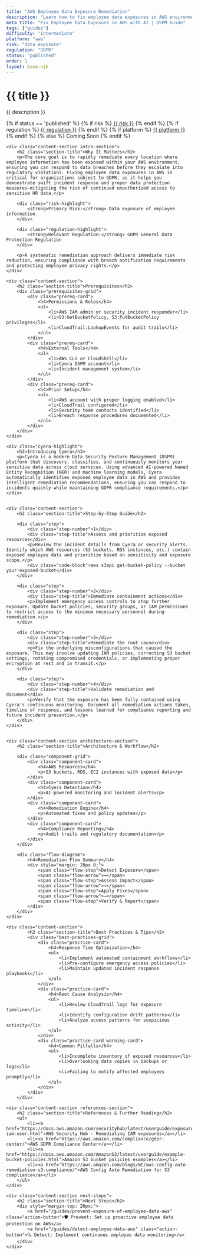 ```yaml
---
title: "AWS Employee Data Exposure Remediation"
description: "Learn how to fix employee data exposures in AWS environments. Follow step-by-step guidance for GDPR compliance and secure remediation."
meta_title: "Fix Employee Data Exposure in AWS with AI | DSPM Guide"
tags: ["guides"]
difficulty: "intermediate"
platform: "aws"
risk: "data exposure"
regulation: "GDPR"
status: "published"
order: 1
layout: base.njk
---
```


<div class="container">
    <div class="header">
        <h1>{{ title }}</h1>
        <p>{{ description }}</p>
        <div class="guide-tags-container">
			<div class="guide-tags-wrapper">
		    {% if status == 'published' %}
		        {% if risk %}
		        <a href="/risk/{{ risk | downcase | replace: ' ', '-' }}/" class="guide-tag risk">{{ risk }}</a>
		        {% endif %}
		        {% if regulation %}
		        <a href="/regulation/{{ regulation | downcase | replace: ' ', '-' }}/" class="guide-tag regulation">{{ regulation }}</a>
		        {% endif %}
		        {% if platform %}
		        <a href="/platforms/{{ platform | downcase | replace: ' ', '-' }}/" class="guide-tag platform">{{ platform }}</a>
		        {% endif %}
		    {% else %}
		        <span class="guide-tag coming-soon">Coming Soon</span>
		    {% endif %}
		</div>
		</div>
    </div>

    <div class="content-section intro-section">
        <h2 class="section-title">Why It Matters</h2>
        <p>The core goal is to rapidly remediate every location where employee information has been exposed within your AWS environment, ensuring you can respond to data breaches before they escalate into regulatory violations. Fixing employee data exposures in AWS is critical for organizations subject to GDPR, as it helps you demonstrate swift incident response and proper data protection measures—mitigating the risk of continued unauthorized access to sensitive HR data.</p>
        
        <div class="risk-highlight">
            <strong>Primary Risk:</strong> Data exposure of employee information
        </div>
        
        <div class="regulation-highlight">
            <strong>Relevant Regulation:</strong> GDPR General Data Protection Regulation
        </div>
        
        <p>A systematic remediation approach delivers immediate risk reduction, ensuring compliance with breach notification requirements and protecting employee privacy rights.</p>
    </div>

    <div class="content-section">
        <h2 class="section-title">Prerequisites</h2>
        <div class="prerequisites-grid">
            <div class="prereq-card">
                <h4>Permissions & Roles</h4>
                <ul>
                    <li>AWS IAM admin or security incident responder</li>
                    <li>S3:GetBucketPolicy, S3:PutBucketPolicy privileges</li>
                    <li>CloudTrail:LookupEvents for audit trails</li>
                </ul>
            </div>
            <div class="prereq-card">
                <h4>External Tools</h4>
                <ul>
                    <li>AWS CLI or CloudShell</li>
                    <li>Cyera DSPM account</li>
                    <li>Incident management system</li>
                </ul>
            </div>
            <div class="prereq-card">
                <h4>Prior Setup</h4>
                <ul>
                    <li>AWS account with proper logging enabled</li>
                    <li>CloudTrail configured</li>
                    <li>Security team contacts identified</li>
                    <li>Breach response procedures documented</li>
                </ul>
            </div>
        </div>
    </div>
	
    <div class="cyera-highlight">
        <h3>Introducing Cyera</h3>
        <p>Cyera is a modern Data Security Posture Management (DSPM) platform that discovers, classifies, and continuously monitors your sensitive data across cloud services. Using advanced AI-powered Named Entity Recognition (NER) and machine learning models, Cyera automatically identifies exposed employee data in AWS and provides intelligent remediation recommendations, ensuring you can respond to incidents quickly while maintaining GDPR compliance requirements.</p>
    </div>
	

    <div class="content-section">
        <h2 class="section-title">Step-by-Step Guide</h2>
        
        <div class="step">
            <div class="step-number">1</div>
            <div class="step-title">Assess and prioritize exposed resources</div>
            <p>Review the incident details from Cyera or security alerts. Identify which AWS resources (S3 buckets, RDS instances, etc.) contain exposed employee data and prioritize based on sensitivity and exposure scope.</p>
            <div class="code-block">aws s3api get-bucket-policy --bucket your-exposed-bucket</div>
        </div>

        <div class="step">
            <div class="step-number">2</div>
            <div class="step-title">Immediate containment actions</div>
            <p>Implement emergency access controls to stop further exposure. Update bucket policies, security groups, or IAM permissions to restrict access to the minimum necessary personnel during remediation.</p>
        </div>

        <div class="step">
            <div class="step-number">3</div>
            <div class="step-title">Remediate the root cause</div>
            <p>Fix the underlying misconfigurations that caused the exposure. This may involve updating IAM policies, correcting S3 bucket settings, rotating compromised credentials, or implementing proper encryption at rest and in transit.</p>
        </div>

        <div class="step">
            <div class="step-number">4</div>
            <div class="step-title">Validate remediation and document</div>
            <p>Verify that the exposure has been fully contained using Cyera's continuous monitoring. Document all remediation actions taken, timeline of response, and lessons learned for compliance reporting and future incident prevention.</p>
        </div>
    </div>


    <div class="content-section architecture-section">
        <h2 class="section-title">Architecture & Workflow</h2>
        
        <div class="component-grid">
            <div class="component-card">
                <h4>AWS Resources</h4>
                <p>S3 buckets, RDS, EC2 instances with exposed data</p>
            </div>
            <div class="component-card">
                <h4>Cyera Detection</h4>
                <p>AI-powered monitoring and incident alerts</p>
            </div>
            <div class="component-card">
                <h4>Remediation Engine</h4>
                <p>Automated fixes and policy updates</p>
            </div>
            <div class="component-card">
                <h4>Compliance Reporting</h4>
                <p>Audit trails and regulatory documentation</p>
            </div>
        </div>

        <div class="flow-diagram">
            <h4>Remediation Flow Summary</h4>
            <div style="margin: 20px 0;">
                <span class="flow-step">Detect Exposure</span>
                <span class="flow-arrow">→</span>
                <span class="flow-step">Assess Impact</span>
                <span class="flow-arrow">→</span>
                <span class="flow-step">Apply Fixes</span>
                <span class="flow-arrow">→</span>
                <span class="flow-step">Verify & Report</span>
            </div>
        </div>
    </div>

	<div class="content-section">
	        <h2 class="section-title">Best Practices & Tips</h2>
	        <div class="best-practices-grid">
	            <div class="practice-card">
	                <h4>Response Time Optimization</h4>
	                <ul>
	                    <li>Implement automated containment workflows</li>
	                    <li>Pre-configure emergency access policies</li>
	                    <li>Maintain updated incident response playbooks</li>
	                </ul>
	            </div>
	            <div class="practice-card">
	                <h4>Root Cause Analysis</h4>
	                <ul>
	                    <li>Review CloudTrail logs for exposure timeline</li>
	                    <li>Identify configuration drift patterns</li>
	                    <li>Analyze access patterns for suspicious activity</li>
	                </ul>
	            </div>
	            <div class="practice-card warning-card">
	                <h4>Common Pitfalls</h4>
	                <ul>
	                    <li>Incomplete inventory of exposed resources</li>
	                    <li>Overlooking data copies in backups or logs</li>
	                    <li>Failing to notify affected employees promptly</li>
	                </ul>
	            </div>
	        </div>
	    </div>

    <div class="content-section references-section">
        <h2 class="section-title">References & Further Reading</h2>
        <ul>
            <li><a href="https://docs.aws.amazon.com/securityhub/latest/userguide/exposure-iam-user.html">AWS Security Hub - Remediating IAM exposures</a></li>
            <li><a href="https://aws.amazon.com/compliance/gdpr-center/">AWS GDPR Compliance Center</a></li>
            <li><a href="https://docs.aws.amazon.com/AmazonS3/latest/userguide/example-bucket-policies.html">Amazon S3 bucket policies examples</a></li>
            <li><a href="https://aws.amazon.com/blogs/mt/aws-config-auto-remediation-s3-compliance/">AWS Config Auto Remediation for S3 compliance</a></li>
        </ul>
    </div>

    <div class="content-section next-steps">
        <h2 class="section-title">Next Steps</h2>
        <div style="margin-top: 20px;">
            <a href="/guides/prevent-exposure-of-employee-data-aws" class="action-button">🛡️ Prevent: Set up proactive employee data protection on AWS</a>
            <a href="/guides/detect-employee-data-aws" class="action-button">🔍 Detect: Implement continuous employee data monitoring</a>
        </div>
    </div>
</div>